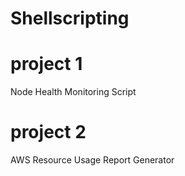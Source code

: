 # Shellscripting
# project 1 
Node Health Monitoring Script

# project 2
AWS Resource Usage Report Generator
